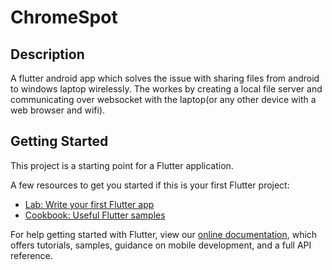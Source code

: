 # ChromeSpot

## Description
  A flutter android app which solves the issue with sharing files from android to windows laptop wirelessly.
  The workes by creating a local file server and communicating over websocket with the laptop(or any other device with
  a web browser and wifi).

## Getting Started

This project is a starting point for a Flutter application.

A few resources to get you started if this is your first Flutter project:

- [Lab: Write your first Flutter app](https://flutter.dev/docs/get-started/codelab)
- [Cookbook: Useful Flutter samples](https://flutter.dev/docs/cookbook)

For help getting started with Flutter, view our
[online documentation](https://flutter.dev/docs), which offers tutorials,
samples, guidance on mobile development, and a full API reference.
